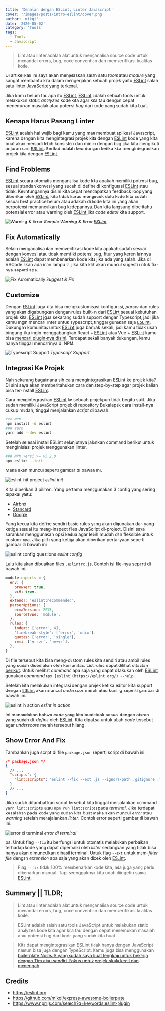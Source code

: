 ```yaml
---
title: 'Kenalan dengan ESLint, Linter Javascript'
cover: '/images/posts/intro-eslint/cover.png'
author: 'mikqi'
date: '2020-05-02'
category: 'Tools'
tags:
  - Tools
  - Javascript
---
```


> Lint atau linter adalah alat untuk menganalisa source code untuk menandai errors, bug, code convention dan memverifikasi kualitas kode.

Di artikel kali ini saya akan menjelaskan salah satu _tools_ atau _module_ yang sangat membantu kita dalam mengerjakan sebuah projek yaitu [ESLint](https://eslint.org/) salah satu linter JavaScript yang terkenal.

Jika kamu belum tau apa itu [ESLint](https://eslint.org/), [ESLint](https://eslint.org/) adalah sebuah tools untuk melakukan _static analyzes_ kode kita agar kita tau dengan cepat menemukan masalah atau potensi _bug_ dari kode yang sudah kita buat.

## Kenapa Harus Pasang Linter

[ESLint](https://eslint.org/) adalah hal wajib bagi kamu yang mau membuat aplikasi Javascript, karena dengan kita mengintegrasi projek kita dengan [ESLint](https://eslint.org/) kode yang kita buat akan menjadi lebih konsisten dan minim dengan bug jika kita mengikuti anjuran dari [ESLint](https://eslint.org/). Berikut adalah keuntungan ketika kita mengintegrasikan projek kita dengan [ESLint](https://eslint.org/).

## Find Problems

[ESLint](https://eslint.org/) secara otomatis menganalisa kode kita apakah memiliki potensi bug, sesuai standar/konvesi yang sudah di define di konfigurasi [ESLint](https://eslint.org/) atau tidak. Keuntungannya disini kita cepat mendapatkan feedback loop yang diberikan oleh [ESLint](https://eslint.org/), kita tidak harus mengecek dulu kode kita sudah sesuai best practice belum atau adakah di kode kita ini yang akan berpotensi memunculkan bug kedepannya. Dan kita langsung diberitahu potensial error atau warning oleh [ESLint](https://eslint.org/) jika _code editor_ kita support.

![Warning & Error](/images/posts/code-quality-linter/cover.jpg)
_Sample Warning & Error [ESLint](https://eslint.org/)_

## Fix Automatically

Selain menganalisa dan memverifikasi kode kita apakah sudah sesuai dengan konvesi atau tidak memiliki potensi bug, fitur yang keren lainnya adalah [ESLint](https://eslint.org/) dapat membenarkan kode kita jika ada yang salah. Jika di VSCode akan ada icon lampu 💡, jika kita klik akan muncul sugesti untuk fix-nya seperti apa.

![Fix Automatically](/images/posts/intro-eslint/fix-ts.gif)
_Suggest & Fix_

## Customize

Dengan [ESLint](https://eslint.org/) juga kita bisa mengkustomisasi konfigurasi, _parser_ dan rules yang akan digabungkan dengan rules built-in dari [ESLint](https://eslint.org/) sesuai kebutuhan projek kita. [ESLint](https://eslint.org/) jgua sekarang sudah support dengan Typescript, jadi jika kamu ingin mencari linter untuk Typescript, tinggal gunakan saja [ESLint](https://eslint.org/). Dukungan komunitas untuk [ESLint](https://eslint.org/) juga banyak sekali, jadi kamu tidak usah bingung jika ingin menggabungkan React + [ESLint](https://eslint.org/) atau Vue + [ESLint](https://eslint.org/) kamu bisa [mencari plugin-nya disini](https://www.npmjs.com/search?q=keywords:eslint-plugin). Terdapat sekali banyak dukungan, kamu hanya tinggal mencarinya di [NPM](https://www.npmjs.com/).

![Typescript Support](/images/posts/intro-eslint/typescript-support.png)
_Typescript Support_

## Integrasi Ke Projek

Nah sekarang bagaimana sih cara mengintegrasikan [ESLint](https://eslint.org/) ke projek kita? Di sini saya akan memberitahukan cara dan step-by-step agar projek kalian bisa ter-install [ESLint](https://eslint.org/).

Cara mengintegrasikan [ESLint](https://eslint.org/) ke sebuah projekpun tidak begitu sulit. Jika sudah memiliki JavaScript projek di repository Bukalapak cara install-nya cukup mudah, tinggal menjalankan _script_ di bawah.

```bash
### NPM
npm install -d eslint
### Yarn
yarn add --dev eslint
```

Setelah selesai install [ESLint](https://eslint.org/) selanjutnya jalankan command berikut untuk menginisiasi projek menggunakan linter.

```bash
### NPM versi >= v5.2.0
npx eslint --init
```

Maka akan muncul seperti gambar di bawah ini.

![eslint init project](/images/posts/code-quality-linter/eslint-init.jpg)
_eslint init_

Kita diberikan 3 pilihan.
Yang pertama menggunakan 3 config yang sering dipakai yaitu:

- [Airbnb](https://github.com/airbnb/javascript)
- [Standard](https://github.com/standard/standard)
- [Google](https://github.com/google/eslint-config-google)

Yang kedua kita define sendiri basic rules yang akan digunakan dan yang ketiga sesuai itu meng-inspect files JavaScript di-project. Disini saya sarankan menggunakan opsi kedua agar lebih mudah dan fleksible untuk custom-nya. Jika pilih yang ketiga akan diberikan pertanyaan seperti gambar di bawah ini.

![eslint config questions](/images/posts/code-quality-linter/eslint-question.jpg)
_eslint config_

Lalu kita akan dibuatkan files `.eslintrc.js`. Contoh isi file-nya seperti di bawah ini.

```javascript
module.exports = {
  env: {
    browser: true,
    es6: true,
  },
  extends: 'eslint:recommended',
  parserOptions: {
    ecmaVersion: 2015,
    sourceType: 'module',
  },
  rules: {
    indent: ['error', 4],
    'linebreak-style': ['error', 'unix'],
    quotes: ['error', 'single'],
    semi: ['error', 'never'],
  },
}
```

Di file tersebut kita bisa meng-custom rules kita sendiri atau ambil rules yang sudah disediakan oleh komunitas. List rules dapat dilihat ditautan [berikut](https://eslint.org/docs/rules/).
Untuk melihat _command_ apa saja yang dapat dilakukan oleh [ESLint](https://eslint.org/) gunakan _command_ `npx [eslint](https://eslint.org/) --help`.

Setelah kita melakukan integrasi dengan projek ketika editor kita support dengan [ESLint](https://eslint.org/) akan muncul _underscor_ merah atau kuning seperti gambar di bawah ini.

![eslint in action](/images/posts/code-quality-linter/eslint-action.jpg)
_eslint in action_

Ini menandakan bahwa _code_ yang kita buat tidak sesuai dengan aturan yang sudah di-_define_ oleh [ESLint](https://eslint.org/). Kita dipaksa untuk ubah _code_ tersebut agar _underscore_ merah tersebut hilang.

## Show Error And Fix

Tambahkan juga script di file `package.json` seperti script di bawah ini.

```json
/* package.json */
{
  // ...
  "scripts": {
    "lint:scripts": "eslint --fix --ext .js --ignore-path .gitignore ."
  }
  // ...
}
```

Jika sudah ditambahkan script tersebut kita tinggal menjalankan command `yarn lint:scripts` atau `npm run lint:scripts`pada _terminal_. Jika terdapat kesalahan pada kode yang sudah kita buat maka akan muncul _error_ atau _warning_ setelah menajalankan _linter_. Contoh error seperti gambar di bawah ini.

![error di terminal](/images/posts/code-quality-linter/eslint-terminal.jpg)
_error di terminal_

ps. Untuk flag `--fix` itu berfungsi untuk otomatis melakukan perbaikan terhadap kode yang dapat diperbaiki oleh _linter_ sedangkan yang tidak bisa hanya akan dimunculkan dihasil terminal.
Untuk flag `--ext` untuk mem-_filter_ _file_ dengan _extension_ apa saja yang akan dicek oleh [ESLint](https://eslint.org/).

> Flag `--fix` tidak 100% membenarkan kode kita, ada juga yang perlu dibenarkan manual. Tapi seenggaknya kita udah diingetin sama [ESLint](https://eslint.org/).

## Summary || TLDR;

> Lint atau linter adalah alat untuk menganalisa source code untuk menandai errors, bug, code convention dan memverifikasi kualitas kode.

> ESLint adalah salah satu tools JavaScript untuk melakukan static analyzes kode kita agar kita tau dengan cepat menemukan masalah atau potensi bug dari kode yang sudah kita buat.

> Kita dapat mengintegrasikan ESLint tidak hanya dengan JavaScript namun bisa juga dengan TypeScript.
> Kamu juga bisa menggunakan [boilerplate NodeJS yang sudah saya buat lengkap untuk bekerja dengan Tim atau sendiri. Fokus untuk projek skala kecil dan menengah](https://github.com/mikqi/express-awesome-boilerplate).

## Credits

- https://eslint.org
- https://github.com/mikqi/express-awesome-boilerplate
- https://www.npmjs.com/search?q=keywords:eslint-plugin
